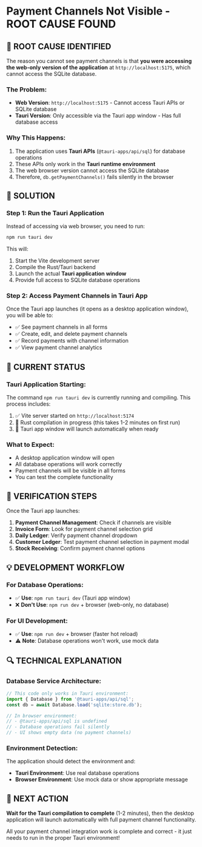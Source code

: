 # Payment Channels Not Visible - ROOT CAUSE FOUND

## 🎯 **ROOT CAUSE IDENTIFIED**

The reason you cannot see payment channels is that **you were accessing the web-only version of the application** at `http://localhost:5175`, which cannot access the SQLite database.

### **The Problem:**
- **Web Version**: `http://localhost:5175` - Cannot access Tauri APIs or SQLite database
- **Tauri Version**: Only accessible via the Tauri app window - Has full database access

### **Why This Happens:**
1. The application uses **Tauri APIs** (`@tauri-apps/api/sql`) for database operations
2. These APIs only work in the **Tauri runtime environment** 
3. The web browser version cannot access the SQLite database
4. Therefore, `db.getPaymentChannels()` fails silently in the browser

## 🔧 **SOLUTION**

### **Step 1: Run the Tauri Application**
Instead of accessing via web browser, you need to run:
```bash
npm run tauri dev
```

This will:
1. Start the Vite development server
2. Compile the Rust/Tauri backend
3. Launch the actual **Tauri application window**
4. Provide full access to SQLite database operations

### **Step 2: Access Payment Channels in Tauri App**
Once the Tauri app launches (it opens as a desktop application window), you will be able to:
- ✅ See payment channels in all forms
- ✅ Create, edit, and delete payment channels
- ✅ Record payments with channel information
- ✅ View payment channel analytics

## 🚀 **CURRENT STATUS**

### **Tauri Application Starting:**
The command `npm run tauri dev` is currently running and compiling. This process includes:
1. ✅ Vite server started on `http://localhost:5174`
2. 🔄 Rust compilation in progress (this takes 1-2 minutes on first run)
3. 🔄 Tauri app window will launch automatically when ready

### **What to Expect:**
- A desktop application window will open
- All database operations will work correctly
- Payment channels will be visible in all forms
- You can test the complete functionality

## 🎯 **VERIFICATION STEPS**

Once the Tauri app launches:

1. **Payment Channel Management**: Check if channels are visible
2. **Invoice Form**: Look for payment channel selection grid
3. **Daily Ledger**: Verify payment channel dropdown
4. **Customer Ledger**: Test payment channel selection in payment modal
5. **Stock Receiving**: Confirm payment channel options

## 💡 **DEVELOPMENT WORKFLOW**

### **For Database Operations:**
- ✅ **Use**: `npm run tauri dev` (Tauri app window)
- ❌ **Don't Use**: `npm run dev` + browser (web-only, no database)

### **For UI Development:**
- ✅ **Use**: `npm run dev` + browser (faster hot reload)
- ⚠️ **Note**: Database operations won't work, use mock data

## 🔍 **TECHNICAL EXPLANATION**

### **Database Service Architecture:**
```typescript
// This code only works in Tauri environment:
import { Database } from '@tauri-apps/api/sql';
const db = await Database.load('sqlite:store.db');

// In browser environment:
// - @tauri-apps/api/sql is undefined
// - Database operations fail silently
// - UI shows empty data (no payment channels)
```

### **Environment Detection:**
The application should detect the environment and:
- **Tauri Environment**: Use real database operations
- **Browser Environment**: Use mock data or show appropriate message

## 🎯 **NEXT ACTION**

**Wait for the Tauri compilation to complete** (1-2 minutes), then the desktop application will launch automatically with full payment channel functionality.

All your payment channel integration work is complete and correct - it just needs to run in the proper Tauri environment!
